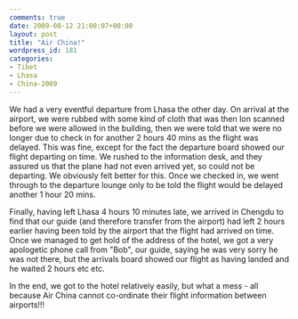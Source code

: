 ```yaml
---
comments: true
date: 2009-08-12 21:00:07+00:00
layout: post
title: "Air China!"
wordpress_id: 181
categories:
- Tibet
- Lhasa
- China-2009
---
```


We had a very eventful departure from Lhasa the other day. On arrival at the airport, we were rubbed with some kind of cloth that was then Ion scanned before we were allowed in the building, then we were told that we were no longer due to check in for another 2 hours 40 mins as the flight was delayed. This was fine, except for the fact the departure board showed our flight departing on time. We rushed to the information desk, and they assured us that the plane had not even arrived yet, so could not be departing. We obviously felt better for this. Once we checked in, we went through to the departure lounge only to be told the flight would be delayed another 1 hour 20 mins.

Finally, having left Lhasa 4 hours 10 minutes late, we arrived in Chengdu to find that our guide (and therefore transfer from the airport) had left 2 hours earlier having been told by the airport that the flight had arrived on time. Once we managed to get hold of the address of the hotel, we got a very apologetic phone call from "Bob", our guide, saying he was very sorry he was not there, but the arrivals board showed our flight as having landed and he waited 2 hours etc etc.

In the end, we got to the hotel relatively easily, but what a mess - all because Air China cannot co-ordinate their flight information between airports!!!
